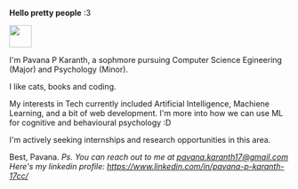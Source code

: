__**Hello pretty people**__ :3 

<img src="https://i.pinimg.com/originals/4f/d3/0e/4fd30efd8301e3551a3a63da0d9c4d88.gif" width="40" height="40" />

I'm Pavana P Karanth, a sophmore pursuing Computer Science Egineering (Major) and Psychology (Minor). 

I like cats, books and coding. 

My interests in Tech currently included Artificial Intelligence, Machiene Learning, and a bit of web development. I'm more into how we can use ML for cognitive and behavioural psychology :D

I'm actively seeking internships and research opportunities in this area. 

Best, 
Pavana. 
_Ps. You can reach out to me at pavana.karanth17@gmail.com
Here's my linkedin profile: https://www.linkedin.com/in/pavana-p-karanth-17cc/_

<!--
**Pavana-karanth/Pavana-karanth** is a ✨ _special_ ✨ repository because its `README.md` (this file) appears on your GitHub profile.

Here are some ideas to get you started:

- 🔭 I’m currently working on ...
- 🌱 I’m currently learning ...
- 👯 I’m looking to collaborate on ...
- 🤔 I’m looking for help with ...
- 💬 Ask me about ...
- 📫 How to reach me: ...
- 😄 Pronouns: ...
- ⚡ Fun fact: ...
-->
